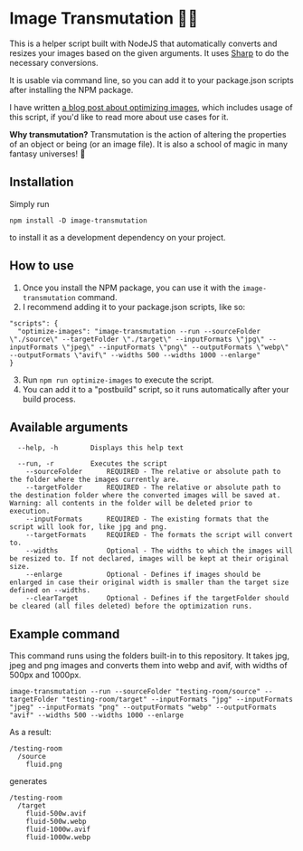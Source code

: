 # Image Transmutation 🧙💫

This is a helper script built with NodeJS that automatically converts and resizes your images based on the given arguments. It uses [Sharp](https://github.com/lovell/sharp) to do the necessary conversions.

It is usable via command line, so you can add it to your package.json scripts after installing the NPM package.

I have written [a blog post about optimizing images](https://fantinel.dev/web-images-modern-formats/), which includes usage of this script, if you'd like to read more about use cases for it.

**Why transmutation?** Transmutation is the action of altering the properties of an object or being (or an image file). It is also a school of magic in many fantasy universes! 🎲

## Installation

Simply run 
```shell
npm install -D image-transmutation
```
to install it as a development dependency on your project.

## How to use

1. Once you install the NPM package, you can use it with the `image-transmutation` command.
2. I recommend adding it to your package.json scripts, like so:
```
"scripts": {
  "optimize-images": "image-transmutation --run --sourceFolder \"./source\" --targetFolder \"./target\" --inputFormats \"jpg\" --inputFormats \"jpeg\" --inputFormats \"png\" --outputFormats \"webp\" --outputFormats \"avif\" --widths 500 --widths 1000 --enlarge"
}
```
3. Run `npm run optimize-images` to execute the script.
4. You can add it to a "postbuild" script, so it runs automatically after your build process.

## Available arguments
```
  --help, -h        Displays this help text

  --run, -r         Executes the script
    --sourceFolder      REQUIRED - The relative or absolute path to the folder where the images currently are.
    --targetFolder      REQUIRED - The relative or absolute path to the destination folder where the converted images will be saved at. Warning: all contents in the folder will be deleted prior to execution.
    --inputFormats      REQUIRED - The existing formats that the script will look for, like jpg and png.
    --targetFormats     REQUIRED - The formats the script will convert to.
    --widths            Optional - The widths to which the images will be resized to. If not declared, images will be kept at their original size.
    --enlarge           Optional - Defines if images should be enlarged in case their original width is smaller than the target size defined on --widths.
    --clearTarget       Optional - Defines if the targetFolder should be cleared (all files deleted) before the optimization runs.
```

## Example command
This command runs using the folders built-in to this repository. It takes jpg, jpeg and png images and converts them into webp and avif, with widths of 500px and 1000px.

```
image-transmutation --run --sourceFolder "testing-room/source" --targetFolder "testing-room/target" --inputFormats "jpg" --inputFormats "jpeg" --inputFormats "png" --outputFormats "webp" --outputFormats "avif" --widths 500 --widths 1000 --enlarge
```

As a result:

```
/testing-room
  /source
    fluid.png
```

generates
```
/testing-room
  /target
    fluid-500w.avif
    fluid-500w.webp
    fluid-1000w.avif
    fluid-1000w.webp
```
